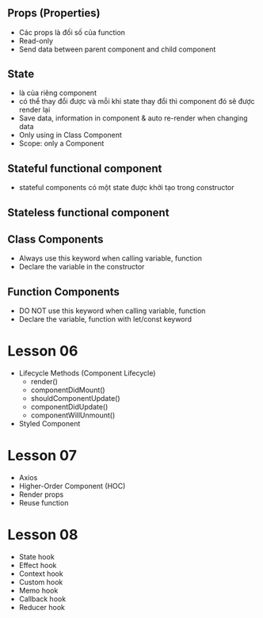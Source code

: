 #

## Props (Properties)

- Các props là đối số của function
- Read-only
- Send data between parent component and child component

## State

- là của riêng component
- có thể thay đổi được và mỗi khi state thay đổi thì component đó sẽ được render lại
- Save data, information in component & auto re-render when changing data
- Only using in Class Component
- Scope: only a Component

## Stateful functional component

- stateful components có một state được khởi tạo trong constructor

## Stateless functional component

## Class Components

- Always use this keyword when calling variable, function
- Declare the variable in the constructor

## Function Components

- DO NOT use this keyword when calling variable, function
- Declare the variable, function with let/const keyword

# Lesson 06

- Lifecycle Methods (Component Lifecycle)
  - render()
  - componentDidMount()
  - shouldComponentUpdate()
  - componentDidUpdate()
  - componentWillUnmount()
- Styled Component

# Lesson 07

- Axios
- Higher-Order Component (HOC)
- Render props
- Reuse function

# Lesson 08

- State hook
- Effect hook
- Context hook
- Custom hook
- Memo hook
- Callback hook
- Reducer hook
